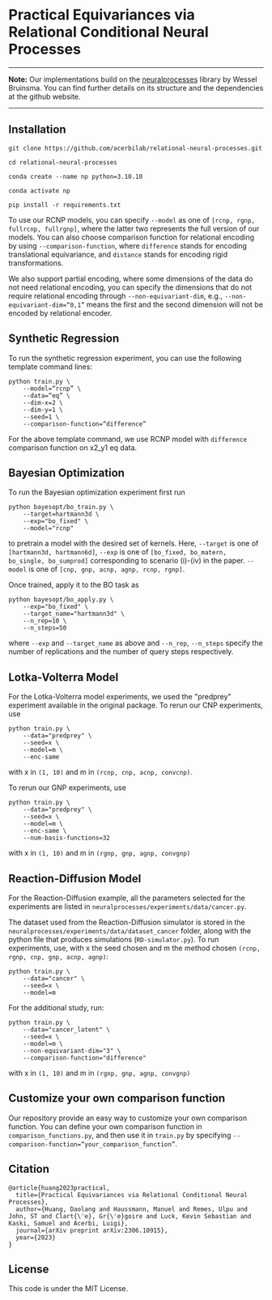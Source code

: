 # Practical Equivariances via Relational Conditional Neural Processes

_____
**Note:** Our implementations build on the [neuralprocesses](http://github.com/wesselb/neuralprocesses) library by Wessel Bruinsma. 
You can find further details on its structure and the dependencies at the github website.

_______

## Installation
```
git clone https://github.com/acerbilab/relational-neural-processes.git

cd relational-neural-processes

conda create --name np python=3.10.10

conda activate np

pip install -r requirements.txt
```


To use our RCNP models, you can specify `--model` as one of `[rcnp, rgnp, fullrcnp, fullrgnp]`, where the latter two represents the full version of our models. You can also choose comparison function for relational encoding by using `--comparison-function`, where `difference` stands for encoding translational equivariance, and `distance` stands for encoding rigid transformations.

We also support partial encoding, where some dimensions of the data do not need relational encoding, you can specify the dimensions that do not require relational encoding through `--non-equivariant-dim`, e.g., `--non-equivariant-dim=“0,1”` means the first and the second dimension will not be encoded by relational encoder.


## Synthetic Regression
To run the synthetic regression experiment, you can use the following template command lines:
```angular2html
python train.py \
    --model=“rcnp” \
    --data=“eq” \
    --dim-x=2 \
    --dim-y=1 \
    --seed=1 \
    --comparison-function=“difference”
```
For the above template command, we use RCNP model with `difference` comparison function on x2_y1 eq data.


## Bayesian Optimization
To run the Bayesian optimization experiment first run 
```
python bayesopt/bo_train.py \
    --target=hartmann3d \
    --exp="bo_fixed" \
    --model="rcnp"
 ```
to pretrain a model with the desired set of kernels. Here, `--target` is one of `[hartmann3d, hartmann6d]`, `--exp` is one of `[bo_fixed, bo_matern, bo_single, bo_sumprod]` corresponding to scenario (i)-(iv) in the paper. `--model` is one of `[cnp, gnp, acnp, agnp, rcnp, rgnp]`.

Once trained, apply it to the BO task as
```
python bayesopt/bo_apply.py \
    --exp="bo_fixed" \
    --target_name="hartmann3d" \
    --n_rep=10 \
    --n_steps=50
 ```
where `--exp` and `--target_name` as above and `--n_rep`, `--n_steps` specify the number of replications and the number of query steps respectively.


## Lotka-Volterra Model
For the Lotka-Volterra model experiments, we used the "predprey" experiment available in the original package.
To rerun our CNP experiments, use
```
python train.py \
    --data="predprey" \ 
    --seed=x \ 
    --model=m \
    --enc-same
```

with x in `(1, 10)` and m in `(rcnp, cnp, acnp, convcnp)`.

To rerun our GNP experiments, use
```
python train.py \
    --data="predprey" \
    --seed=x \
    --model=m \
    --enc-same \
    --num-basis-functions=32
```
with x in `(1, 10)` and m in `(rgnp, gnp, agnp, convgnp)`



## Reaction-Diffusion Model
For the Reaction-Diffusion example, all the parameters selected for the experiments are listed in `neuralprocesses/experiments/data/cancer.py`. 

The dataset used from the Reaction-Diffusion simulator is stored in the `neuralprocesses/experiments/data/dataset_cancer` folder, along with the python file that produces simulations (`RD-simulator.py`).
To run experiments, use, with x the seed chosen and m the method chosen `(rcnp, rgnp, cnp, gnp, acnp, agnp)`:
```
python train.py \
    --data="cancer" \
    --seed=x \
    --model=m
```
For the additional study, run:
```
python train.py \
    --data="cancer_latent" \
    --seed=x \
    --model=m \ 
    --non-equivariant-dim="3" \
    --comparison-function="difference"
```
with x in `(1, 10)` and m in `(rgnp, gnp, agnp, convgnp)`

## Customize your own comparison function
Our repository provide an easy way to customize your own comparison function. You can define your own comparison function in `comparison_functions.py`, and then use it in `train.py` by specifying `--comparison-function=“your_comparison_function”`.


## Citation
```
@article{huang2023practical,
  title={Practical Equivariances via Relational Conditional Neural Processes},
  author={Huang, Daolang and Haussmann, Manuel and Remes, Ulpu and John, ST and Clart{\'e}, Gr{\'e}goire and Luck, Kevin Sebastian and Kaski, Samuel and Acerbi, Luigi},
  journal={arXiv preprint arXiv:2306.10915},
  year={2023}
}
```

## License
This code is under the MIT License.



